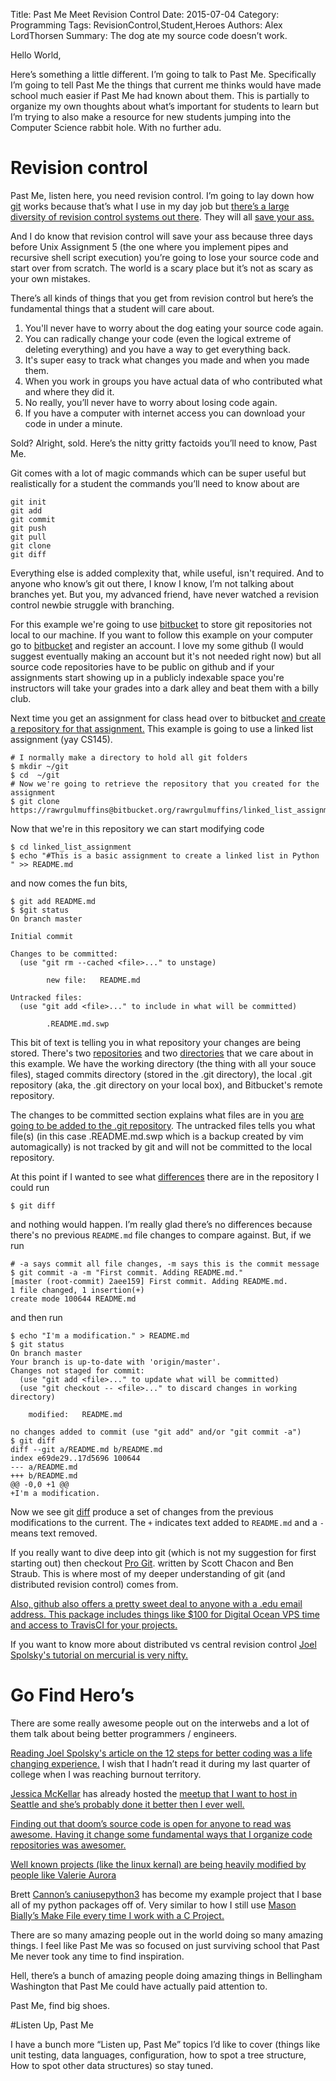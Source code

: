 Title: Past Me Meet Revision Control
Date: 2015-07-04
Category: Programming
Tags: RevisionControl,Student,Heroes
Authors: Alex LordThorsen
Summary: The dog ate my source code doesn’t work.

Hello World,

Here’s something a little different. I’m going to talk to Past Me. Specifically I’m going to tell Past Me the things that current me thinks would have made school much easier if Past Me had known about them. This is partially to organize my own thoughts about what’s important for students to learn but I’m trying to also make a resource for new students jumping into the Computer Science rabbit hole. With no further adu.

# Revision control

Past Me, listen here, you need revision control. I’m going to lay down how  [git](https://git-scm.com/book/en/v2/Getting-Started-Git-Basics) works because that’s what I use in my day job but  [there’s a large diversity of revision control systems out there](https://en.wikipedia.org/wiki/Comparison_of_revision_control_software). They will all [save your ass.](https://programmers.stackexchange.com/questions/13614/how-serious-is-losing-the-source-code)


And I do know that revision control will save your ass because three days before Unix Assignment 5 (the one where you implement pipes and recursive shell script execution) you’re going to lose your source code and start over from scratch. The world is a scary place but it’s not as scary as your own mistakes.

There’s all kinds of things that you get from revision control but here’s the fundamental things that a student will care about.

1. You'll never have to worry about the dog eating your source code again.
2. You can radically change your code (even the logical extreme of deleting everything) and you have a way to get everything back.
3. It's super easy to track what changes you made and when you made them.
4. When you work in groups you have actual data of who contributed what and where they did it.
5. No really, you’ll never have to worry about losing code again.
6. If you have a computer with internet access you can download your code in under a minute.

Sold? Alright, sold. Here’s the nitty gritty factoids you’ll need to know, Past Me.

Git comes with a lot of magic commands which can be super useful but realistically for a student the commands you’ll need to know about are

    git init
    git add
    git commit
    git push
    git pull
    git clone 
    git diff

Everything else is added complexity that, while useful, isn't required. And to anyone who know’s git out there, I know I know, I’m not talking about  branches yet. But you, my advanced friend, have never watched a revision control newbie struggle with branching. 

For this example we're going to use [bitbucket](https://bitbucket.org/) to store git repositories not local to our machine. If you want to follow this example on your computer go to [bitbucket](https://bitbucket.org/) and register an account. I love my some github (I would suggest eventually making an account but it's not needed right now) but all source code repositories have to be public on github and if your assignments start showing up in a publicly indexable space you're instructors will take your grades into a dark alley and beat them with a billy club.

Next time you get an assignment for class head over to bitbucket [and create a repository for that assignment.](https://confluence.atlassian.com/display/BITBUCKET/Create+a+repository) This example is going to use a linked list assignment (yay CS145).

    # I normally make a directory to hold all git folders
    $ mkdir ~/git
    $ cd  ~/git
    # Now we're going to retrieve the repository that you created for the assignment
    $ git clone  https://rawrgulmuffins@bitbucket.org/rawrgulmuffins/linked_list_assignment.git
    

Now that we're in this repository we can start modifying code 
 
    $ cd linked_list_assignment
    $ echo "#This is a basic assignment to create a linked list in Python
    " >> README.md

and now comes the fun bits,

    $ git add README.md 
    $ $git status
    On branch master
    
    Initial commit
    
    Changes to be committed:
      (use "git rm --cached <file>..." to unstage)
    
            new file:   README.md
    
    Untracked files:
      (use "git add <file>..." to include in what will be committed)
                                                                                                                      
            .README.md.swp                                       

This bit of text is telling you in what repository your changes are being stored. There's two [repositories](https://programmers.stackexchange.com/questions/69178/what-is-the-benefit-of-gits-two-stage-commit-process-staging) and two [directories](https://help.github.com/articles/pushing-to-a-remote/) that we care about in this example. We have the working directory (the thing with all your souce files), staged commits directory (stored in the .git directory),  the local .git repository (aka, the .git directory on your local box), and Bitbucket's remote repository. 

The changes to be committed section explains what files are in you [are going to be added to the .git repository](https://git-scm.com/book/en/v2/Git-Basics-Working-with-Remotes). The untracked files tells you what file(s) (in this case .README.md.swp which is a backup created by vim automagically) is not tracked by git and will not be committed to the local repository.

At this point if I wanted to see what [differences](https://en.wikipedia.org/wiki/Diff_utility) there are in the repository I could run

    $ git diff

and nothing would happen. I’m really glad there’s no differences because  there's no previous `README.md` file changes to compare against. But, if we run

    # -a says commit all file changes, -m says this is the commit message
    $ git commit -a -m "First commit. Adding README.md."
    [master (root-commit) 2aee159] First commit. Adding README.md.
    1 file changed, 1 insertion(+)
    create mode 100644 README.md

and then run

    $ echo "I'm a modification." > README.md
    $ git status
    On branch master
    Your branch is up-to-date with 'origin/master'.
    Changes not staged for commit:
      (use "git add <file>..." to update what will be committed)
      (use "git checkout -- <file>..." to discard changes in working directory)

        modified:   README.md

    no changes added to commit (use "git add" and/or "git commit -a")
    $ git diff
    diff --git a/README.md b/README.md
    index e69de29..17d5696 100644
    --- a/README.md
    +++ b/README.md
    @@ -0,0 +1 @@
    +I'm a modification.

Now we see git [diff](https://en.wikipedia.org/wiki/Diff_utility) produce a set of changes from the previous modifications to the current. The `+` indicates text added to `README.md` and a `-` means text removed.

If you really want to dive deep into git (which is not my suggestion for first starting out) then checkout [Pro Git](https://www.git-scm.com/book/en/v2).  written by Scott Chacon and Ben Straub. This is where most of my deeper understanding of git (and distributed revision control) comes from.

[Also, github also offers a pretty sweet deal to anyone with a .edu email address. This package includes things like $100 for Digital Ocean VPS time and access to TravisCI for your projects.](https://education.github.com/pack)

If you want to know more about distributed vs central revision control [Joel Spolsky's tutorial on mercurial is very nifty.](http://hginit.com/)

# Go Find Hero’s


There are some really awesome people out on the interwebs and a lot of them talk about being better programmers / engineers. 

[Reading Joel Spolsky's article on the 12 steps for better coding was a life changing experience.](http://www.joelonsoftware.com/articles/fog0000000043.html) I wish that I hadn’t read it during my last quarter of college when I was reaching burnout territory. 

[Jessica McKellar](https://twitter.com/jessicamckellar) has already hosted the [meetup that I want to host in Seattle and she’s probably done it better then I ever well.](http://pythonsprints.com/2013/05/5/bostons-cpython-sprint-new-contributors/)

[Finding out that doom’s source code is open for anyone to read was awesome. Having it change some fundamental ways that I organize code repositories was awesomer.](https://github.com/id-Software/DOOM/tree/master/linuxdoom-1.10)

[Well known projects (like the linux kernal) are being heavily modified by people  like Valerie Aurora](http://blog.valerieaurora.org/2009/03/27/relatime-recap/)

Brett [Cannon’s caniusepython3](https://github.com/brettcannon/caniusepython3) has become my example project that I base all of my python packages off of. Very similar to how I still use [Mason Bially’s Make File every time I work with a C Project.](https://github.com/mason-bially)

There are so many amazing people out in the world doing so many amazing things. I feel like Past Me was so focused on just surviving school that Past Me never took any time to find inspiration.

Hell, there’s a bunch of amazing people doing amazing things in Bellingham Washington that Past Me could have actually paid attention to.

Past Me, find big shoes.

#Listen Up, Past Me

I have a bunch more “Listen up, Past Me” topics I’d like to cover (things like unit testing, data languages, configuration, how to spot a tree structure, How to spot other data structures) so stay tuned.
